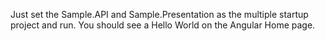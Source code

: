 Just set the Sample.API and Sample.Presentation as the multiple startup project and run.  You should see a Hello World on the Angular Home page.
